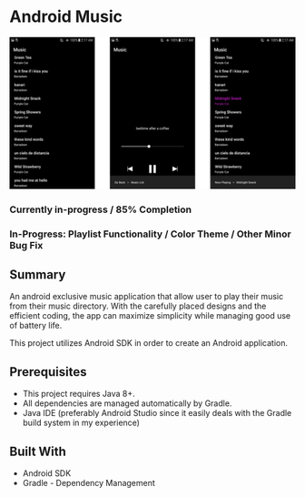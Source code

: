 # Android Music

![Demo1](https://github.com/nguyenkevins/MinMusic/blob/master/app/src/main/res/picA.jpg)

### Currently in-progress / 85% Completion
### In-Progress: Playlist Functionality / Color Theme / Other Minor Bug Fix

## Summary
An android exclusive music application that allow user to play their music from their music directory. With the carefully placed designs and the efficient coding, the app can maximize simplicity while managing good use of battery life.

This project utilizes Android SDK in order to create an Android application.

## Prerequisites
* This project requires Java 8+.
* All dependencies are managed automatically by Gradle.
* Java IDE (preferably Android Studio since it easily deals with the Gradle build system in my experience) 

## Built With
* Android SDK
* Gradle - Dependency Management 


